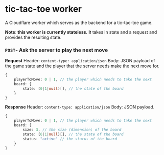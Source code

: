 # tic-tac-toe worker

A Cloudflare worker which serves as the backend for a tic-tac-toe game.

**Note: this worker is currently stateless.** 
It takes in state and a request and provides the resulting state.

### `POST`- Ask the server to play the next move

**Request** 
Header: `content-type: application/json`
Body: JSON payload of the game state and the player that the server needs make the next move for.

```typescript
{
    playerToMove: 0 | 1, // the player which needs to take the next
    board: {
        state: (0|1|null)[], // the state of the board
    }
}
```

**Response** 
Header: `content-type: application/json`
Body: JSON payload.

```typescript
{
    playerToMove: 0 | 1, // the player which needs to take the next
    board: {
        size: 3, // the size (dimension) of the board
        state: (0|1|null)[], // the state of the board
        status: "active" // the status of the board
    }
}
```
